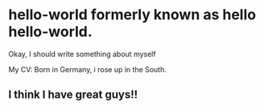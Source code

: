 # hello-world formerly known as hello hello-world.

Okay, I should write something about myself

My CV:
Born in Germany, i rose up in the South. 

## I think I have great guys!!
